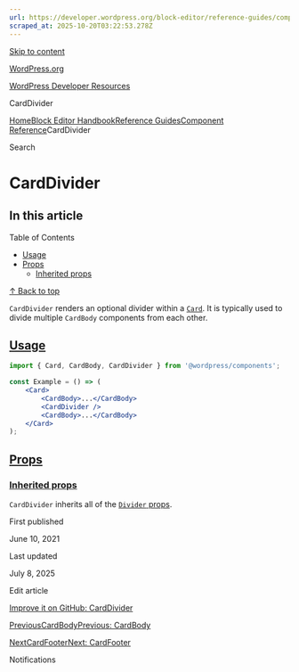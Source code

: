 ```yaml
---
url: https://developer.wordpress.org/block-editor/reference-guides/components/card-divider
scraped_at: 2025-10-20T03:22:53.278Z
---
```


[Skip to content](https://developer.wordpress.org/block-editor/reference-guides/components/card-divider/#wp--skip-link--target)

[WordPress.org](https://wordpress.org/)

[WordPress Developer Resources](https://developer.wordpress.org/)

CardDivider


[Home](https://developer.wordpress.org/)[Block Editor Handbook](https://developer.wordpress.org/block-editor/)[Reference Guides](https://developer.wordpress.org/block-editor/reference-guides/)[Component Reference](https://developer.wordpress.org/block-editor/reference-guides/components/)CardDivider

Search

# CardDivider

## In this article

Table of Contents

- [Usage](https://developer.wordpress.org/block-editor/reference-guides/components/card-divider/#usage)
- [Props](https://developer.wordpress.org/block-editor/reference-guides/components/card-divider/#props)
  - [Inherited props](https://developer.wordpress.org/block-editor/reference-guides/components/card-divider/#inherited-props)

[↑ Back to top](https://developer.wordpress.org/block-editor/reference-guides/components/card-divider/#wp--skip-link--target)

`CardDivider` renders an optional divider within a [`Card`](https://developer.wordpress.org/block-editor/reference-guide/components/card/card/). It is typically used to divide multiple `CardBody` components from each other.

## [Usage](https://developer.wordpress.org/block-editor/reference-guides/components/card-divider/\#usage)

```jsx
import { Card, CardBody, CardDivider } from '@wordpress/components';

const Example = () => (
    <Card>
        <CardBody>...</CardBody>
        <CardDivider />
        <CardBody>...</CardBody>
    </Card>
);

```

## [Props](https://developer.wordpress.org/block-editor/reference-guides/components/card-divider/\#props)

### [Inherited props](https://developer.wordpress.org/block-editor/reference-guides/components/card-divider/\#inherited-props)

`CardDivider` inherits all of the [`Divider` props](https://developer.wordpress.org/block-editor/reference-guide/components/divider/#props).

First published

June 10, 2021

Last updated

July 8, 2025

Edit article

[Improve it on GitHub: CardDivider](https://github.com/WordPress/gutenberg/edit/trunk/packages/components/src/card/card-divider/README.md)

[PreviousCardBodyPrevious: CardBody](https://developer.wordpress.org/block-editor/reference-guides/components/card-body/)

[NextCardFooterNext: CardFooter](https://developer.wordpress.org/block-editor/reference-guides/components/card-footer/)

Notifications